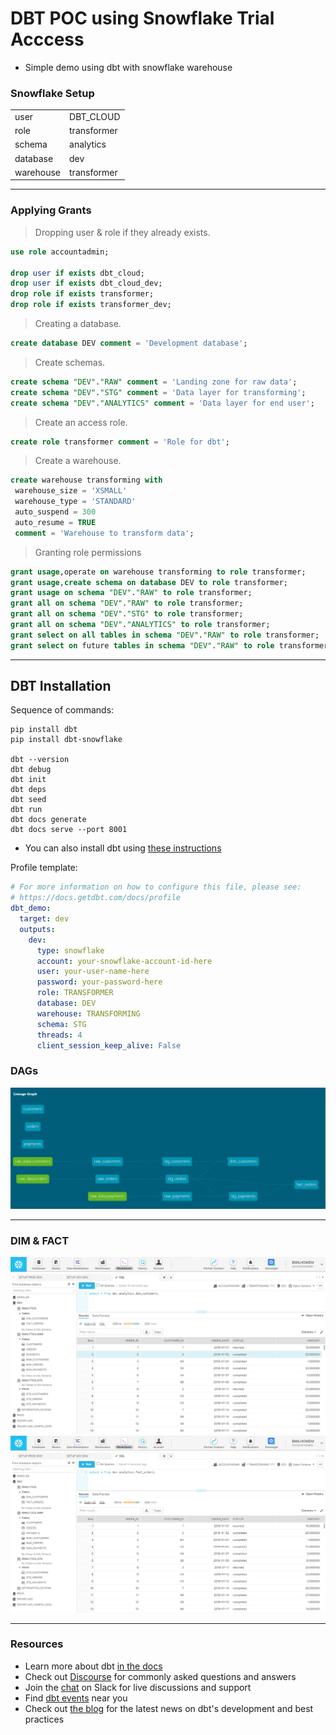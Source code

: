 # DBT POC using Snowflake Trial Acccess

- Simple demo using dbt with snowflake warehouse

### Snowflake Setup

|  |  |
| ------ | ------ |
| user | DBT_CLOUD |
| role | transformer |
| schema | analytics |
| database | dev |
| warehouse | transformer |

***

### Applying Grants

> Dropping user & role if they already exists.

```sql
use role accountadmin;

drop user if exists dbt_cloud;
drop user if exists dbt_cloud_dev;
drop role if exists transformer;
drop role if exists transformer_dev;
```

> Creating a database.

```sql
create database DEV comment = 'Development database';
```

> Create schemas.

```sql
create schema "DEV"."RAW" comment = 'Landing zone for raw data';
create schema "DEV"."STG" comment = 'Data layer for transforming';
create schema "DEV"."ANALYTICS" comment = 'Data layer for end user';
```

> Create an access role.

```sql
create role transformer comment = 'Role for dbt';
```

> Create a warehouse.

```sql
create warehouse transforming with 
 warehouse_size = 'XSMALL' 
 warehouse_type = 'STANDARD' 
 auto_suspend = 300 
 auto_resume = TRUE 
 comment = 'Warehouse to transform data';
```

> Granting role permissions

```sql
grant usage,operate on warehouse transforming to role transformer;
grant usage,create schema on database DEV to role transformer;
grant usage on schema "DEV"."RAW" to role transformer;
grant all on schema "DEV"."RAW" to role transformer;
grant all on schema "DEV"."STG" to role transformer;
grant all on schema "DEV"."ANALYTICS" to role transformer;
grant select on all tables in schema "DEV"."RAW" to role transformer;
grant select on future tables in schema "DEV"."RAW" to role transformer;
```

***

## DBT Installation

Sequence of commands:

```dbt
pip install dbt
pip install dbt-snowflake

dbt --version
dbt debug
dbt init
dbt deps
dbt seed
dbt run
dbt docs generate
dbt docs serve --port 8001
```

- You can also install dbt using [these instructions](https://docs.getdbt.com/dbt-cli/install/overview)
  
Profile template:

```yaml
# For more information on how to configure this file, please see:
# https://docs.getdbt.com/docs/profile
dbt_demo:
  target: dev
  outputs:
    dev:
      type: snowflake
      account: your-snowflake-account-id-here
      user: your-user-name-here
      password: your-password-here
      role: TRANSFORMER
      database: DEV
      warehouse: TRANSFORMING
      schema: STG
      threads: 4
      client_session_keep_alive: False
```

### DAGs

![](images/dbt_lineage_graph.png)

***

### DIM & FACT

![](images/dim_customer.png)
![](images/fact_orders.png)

***

### Resources

- Learn more about dbt [in the docs](https://docs.getdbt.com/docs/introduction)
- Check out [Discourse](https://discourse.getdbt.com/) for commonly asked questions and answers
- Join the [chat](https://community.getdbt.com/) on Slack for live discussions and support
- Find [dbt events](https://events.getdbt.com) near you
- Check out [the blog](https://blog.getdbt.com/) for the latest news on dbt's development and best practices

